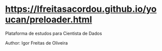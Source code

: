 # https://Ifreitasacordou.github.io/youcan/preloader.html

Plataforma de estudos para Cientista de Dados


Author: Igor Freitas de Oliveira
